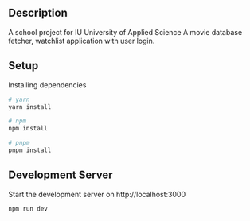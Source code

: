 ## Description

A school project for IU University of Applied Science
A movie database fetcher, watchlist application with user login.

## Setup

Installing dependencies

```bash
# yarn
yarn install

# npm
npm install

# pnpm
pnpm install
```

## Development Server

Start the development server on http://localhost:3000

```bash
npm run dev
```
